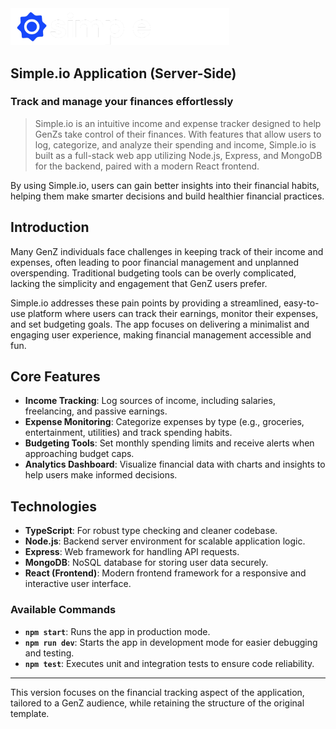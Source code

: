 
<img src="simple-dark.png" alt="Simple.io Logo" width="350">

## Simple.io Application (Server-Side)

### Track and manage your finances effortlessly

> Simple.io is an intuitive income and expense tracker designed to help GenZs take control of their finances. With features that allow users to log, categorize, and analyze their spending and income, Simple.io is built as a full-stack web app utilizing Node.js, Express, and MongoDB for the backend, paired with a modern React frontend.

By using Simple.io, users can gain better insights into their financial habits, helping them make smarter decisions and build healthier financial practices.

## Introduction

Many GenZ individuals face challenges in keeping track of their income and expenses, often leading to poor financial management and unplanned overspending. Traditional budgeting tools can be overly complicated, lacking the simplicity and engagement that GenZ users prefer. 

Simple.io addresses these pain points by providing a streamlined, easy-to-use platform where users can track their earnings, monitor their expenses, and set budgeting goals. The app focuses on delivering a minimalist and engaging user experience, making financial management accessible and fun.

## Core Features

- **Income Tracking**: Log sources of income, including salaries, freelancing, and passive earnings.
- **Expense Monitoring**: Categorize expenses by type (e.g., groceries, entertainment, utilities) and track spending habits.
- **Budgeting Tools**: Set monthly spending limits and receive alerts when approaching budget caps.
- **Analytics Dashboard**: Visualize financial data with charts and insights to help users make informed decisions.

## Technologies

- **TypeScript**: For robust type checking and cleaner codebase.
- **Node.js**: Backend server environment for scalable application logic.
- **Express**: Web framework for handling API requests.
- **MongoDB**: NoSQL database for storing user data securely.
- **React (Frontend)**: Modern frontend framework for a responsive and interactive user interface.

### Available Commands

- **`npm start`**: Runs the app in production mode.
- **`npm run dev`**: Starts the app in development mode for easier debugging and testing.
- **`npm test`**: Executes unit and integration tests to ensure code reliability.

---

This version focuses on the financial tracking aspect of the application, tailored to a GenZ audience, while retaining the structure of the original template.
